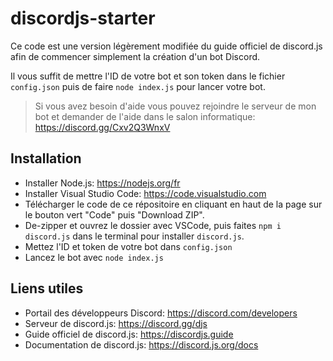 # discordjs-starter

Ce code est une version légèrement modifiée du guide officiel de discord.js afin de commencer simplement la création d'un bot Discord.

Il vous suffit de mettre l'ID de votre bot et son token dans le fichier `config.json` puis de faire `node index.js` pour lancer votre bot.

> Si vous avez besoin d'aide vous pouvez rejoindre le serveur de mon bot et demander de l'aide dans le salon informatique: https://discord.gg/Cxv2Q3WnxV


## Installation

- Installer Node.js: https://nodejs.org/fr
- Installer Visual Studio Code: https://code.visualstudio.com
- Télécharger le code de ce répositoire en cliquant en haut de la page sur le bouton vert "Code" puis "Download ZIP".
- De-zipper et ouvrez le dossier avec VSCode, puis faites `npm i discord.js` dans le terminal pour installer `discord.js`.
- Mettez l'ID et token de votre bot dans `config.json`
- Lancez le bot avec `node index.js`

## Liens utiles

- Portail des développeurs Discord: https://discord.com/developers
- Serveur de discord.js: https://discord.gg/djs
- Guide officiel de discord.js: https://discordjs.guide
- Documentation de discord.js: https://discord.js.org/docs